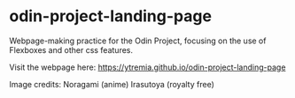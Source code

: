 # odin-project-landing-page
Webpage-making practice for the Odin Project, focusing on the use of Flexboxes and other css features.

Visit the webpage here: https://ytremia.github.io/odin-project-landing-page

Image credits:
Noragami (anime)
Irasutoya (royalty free)